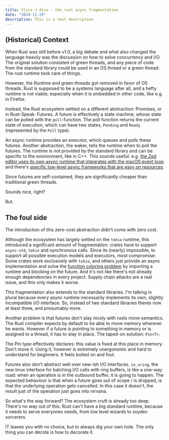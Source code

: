 ```yaml
---
title: Slice n dice - the rust async fragmentation
date: "2024-11-29"
description: This is a test description
---
```


## (Historical) Context

When Rust was still before v1.0, a big debate and what also changed the language heavily was the discussion on how to solve concurrency and I/O. The original solution consisted of green threads, and any piece of code from the standard library could be used in an OS thread or a green thread. The rust runtime took care of things.

However, the Runtime and green threads got removed in favor of OS threads. Rust is supposed to be a systems language after all, and a hefty runtime is not viable, especially when it is embedded in other code, like e.g. in Firefox.

Instead, the Rust ecosystem settled on a different abstraction: Promises, or in Rust-Speak: Futures. A future is effectively a state machine, whose state can be polled with the `poll`-function. The poll function returns the current state of execution, which can have two states, `Pending` and `Ready` (represented by the `Poll` type).

An async runtime provides an executor, which queues and polls these futures. Another abstraction, the waker, tells the runtime when to poll the futures. The runtime is not provided by the standard library and can be specific to the environment, like in C++. This sounds useful: e.g. [the Zed editor uses its own async runtime that integrates with the macOS event loop](https://zed.dev/blog/zed-decoded-async-rust) and there's [specific low-level async frameworks that are easy on resources](https://github.com/embassy-rs/embassy).

Since futures are self-contained, they are significantly cheaper than traditional green threads.

Sounds nice, right?

But.

## The foul side

The introduction of this zero-cost abstraction didn't come with zero cost.

Although the ecosystem has largely settled on the `tokio` runtime, this introduced a significant amount of fragmentation: crates have to support `async-std`, `tokio` and synchronous calls. Since its (nearly) impossible, to support all possible execution models and executors, most compromise: Some crates work exclusively with `tokio`, and others just provide an async implementation and solve the [function coloring problem](https://journal.stuffwithstuff.com/2015/02/01/what-color-is-your-function/) by importing a runtime and blocking on the future. And it's not like there's not already enough dependencies in every project. Supply chain attacks are a real issue, and this only makes it worse.

This fragmentation also extends to the standard libraries. I'm talking in plural because every async runtime necessarily implements its own, slightly incompatible I/O interface. So, instead of two standard libraries theres now at least three, and presumably more.

Another problem is that futures don't play nicely with rusts move semantics. The Rust compiler expects by default to be able to move memory wherever he wants. However if a future is pointing to something in memory or is assigned to a thread, it has to stay in place. The taped-on solution: `Pin<T>`.

The Pin type effectively declares: this value is fixed at this place in memory. Don't move it. Using it, however is extremely unergonomic and hard to understand for beginners. It feels bolted on and foul.

Futures also don't abstract well over new-ish I/O interfaces. `io_uring`, the new linux interface for batching I/O calls with ring buffers, is like a one-way road: when an operation is in the outbound buffer, it is going to happen. The expected behaviour is that when a future goes out of scope / is dropped, is that the underlying operation gets cancelled. In this case it doesn't, the result just of the operation just goes into nirvana.

So what's the way forward? The ecosystem cruft is already too deep. There's no way out of this. Rust can't have a big standard runtime, because it needs to serve everyones needs, from low level wizards to soydev sorcerers.

IT leaves you with no choice, but to always dig your own hole. The only thing you can decide is how to decorate it. 